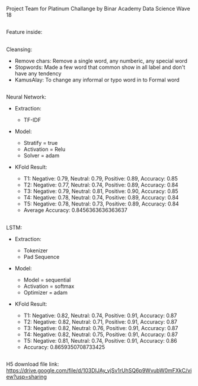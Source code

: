 Project Team for Platinum Challange by Binar Academy
Data Science Wave 18
##
Feature inside:
##
Cleansing:
- Remove chars: Remove a single word, any numberic, any special word
- Stopwords: Made a few word that common show in all label and don't have any tendency
- KamusAlay: To change any informal or typo word in to Formal word
##
Neural Network:

- Extraction:
  - TF-IDF

- Model:
  - Stratify = true
  - Activation = Relu
  - Solver = adam

- KFold Result:
  - T1: Negative: 0.79, Neutral: 0.79, Positive: 0.89, Accuracy: 0.85
  - T2: Negative: 0.77, Neutral: 0.74, Positive: 0.89, Accuracy: 0.84
  - T3: Negative: 0.79, Neutral: 0.81, Positive: 0.90, Accuracy: 0.85
  - T4: Negative: 0.78, Neutral: 0.74, Positive: 0.89, Accuracy: 0.84
  - T5: Negative: 0.78, Neutral: 0.73, Positive: 0.89, Accuracy: 0.84
  - Average Accuracy: 0.8456363636363637
##
LSTM:

- Extraction:
  - Tokenizer
  - Pad Sequence
    
- Model:
  - Model = sequential
  - Activation = softmax
  - Optimizer = adam
    
- KFold Result:
  - T1: Negative: 0.82, Neutral: 0.74, Positive: 0.91, Accuracy: 0.87
  - T2: Negative: 0.82, Neutral: 0.71, Positive: 0.91, Accuracy: 0.87
  - T3: Negative: 0.82, Neutral: 0.76, Positive: 0.91, Accuracy: 0.87
  - T4: Negative: 0.82, Neutral: 0.75, Positive: 0.91, Accuracy: 0.87
  - T5: Negative: 0.81, Neutral: 0.74, Positive: 0.91, Accuracy: 0.86
  - Accuracy:  0.8659350708733425
##
H5 download file link:
https://drive.google.com/file/d/103DIJAy_yjSv1rUhSQ6p9WvubW0mFXkC/view?usp=sharing